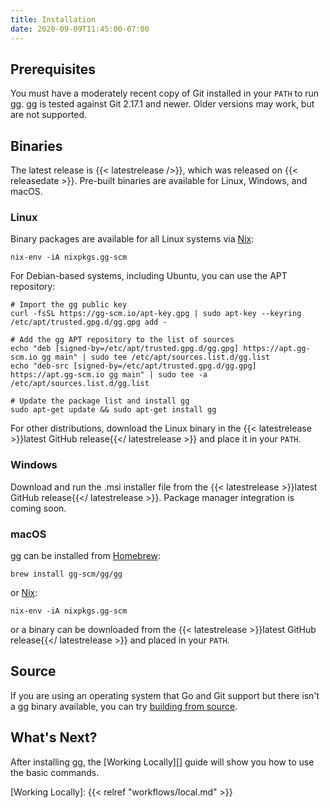 ```yaml
---
title: Installation
date: 2020-09-09T11:45:00-07:00
---
```


## Prerequisites

You must have a moderately recent copy of Git installed in your `PATH` to
run gg. gg is tested against Git 2.17.1 and newer. Older versions may work, but
are not supported.

## Binaries

The latest release is {{< latestrelease />}}, which was released on
{{< releasedate >}}. Pre-built binaries are available for Linux, Windows,
and macOS.

### Linux

Binary packages are available for all Linux systems via [Nix][]:

```shell
nix-env -iA nixpkgs.gg-scm
```

For Debian-based systems, including Ubuntu, you can use the APT repository:

```shell
# Import the gg public key
curl -fsSL https://gg-scm.io/apt-key.gpg | sudo apt-key --keyring /etc/apt/trusted.gpg.d/gg.gpg add -

# Add the gg APT repository to the list of sources
echo "deb [signed-by=/etc/apt/trusted.gpg.d/gg.gpg] https://apt.gg-scm.io gg main" | sudo tee /etc/apt/sources.list.d/gg.list
echo "deb-src [signed-by=/etc/apt/trusted.gpg.d/gg.gpg] https://apt.gg-scm.io gg main" | sudo tee -a /etc/apt/sources.list.d/gg.list

# Update the package list and install gg
sudo apt-get update && sudo apt-get install gg
```

For other distributions, download the Linux binary in the
{{< latestrelease >}}latest GitHub release{{</ latestrelease >}} and place it
in your `PATH`.

[Nix]: https://nixos.org/

### Windows

Download and run the .msi installer file from the {{< latestrelease >}}latest
GitHub release{{</ latestrelease >}}. Package manager integration is coming
soon.

### macOS

gg can be installed from [Homebrew][]:

```shell
brew install gg-scm/gg/gg
```

or [Nix][]:

```shell
nix-env -iA nixpkgs.gg-scm
```

or a binary can be downloaded from the {{< latestrelease >}}latest GitHub
release{{</ latestrelease >}} and placed in your `PATH`.

[Homebrew]: https://brew.sh/

## Source

If you are using an operating system that Go and Git support but there isn't a
gg binary available, you can try [building from source][].

[building from source]: https://github.com/gg-scm/gg/blob/main/CONTRIBUTING.md#building-from-source

## What's Next?

After installing gg, the [Working Locally][] guide will show you how to use the
basic commands.

[Working Locally]: {{< relref "workflows/local.md" >}}
